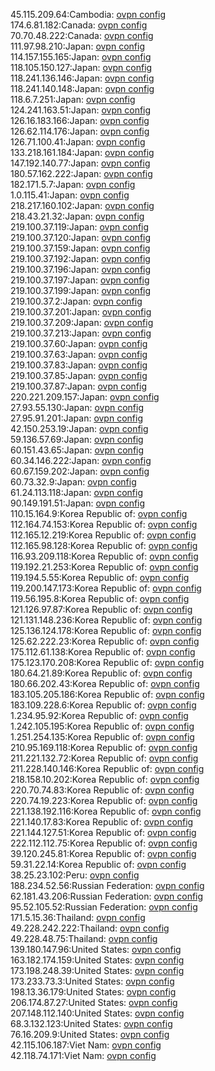 45.115.209.64:Cambodia: [ovpn config](vpn/45_115_209_64.ovpn)  
174.6.81.182:Canada: [ovpn config](vpn/174_6_81_182.ovpn)  
70.70.48.222:Canada: [ovpn config](vpn/70_70_48_222.ovpn)  
111.97.98.210:Japan: [ovpn config](vpn/111_97_98_210.ovpn)  
114.157.155.165:Japan: [ovpn config](vpn/114_157_155_165.ovpn)  
118.105.150.127:Japan: [ovpn config](vpn/118_105_150_127.ovpn)  
118.241.136.146:Japan: [ovpn config](vpn/118_241_136_146.ovpn)  
118.241.140.148:Japan: [ovpn config](vpn/118_241_140_148.ovpn)  
118.6.7.251:Japan: [ovpn config](vpn/118_6_7_251.ovpn)  
124.241.163.51:Japan: [ovpn config](vpn/124_241_163_51.ovpn)  
126.16.183.166:Japan: [ovpn config](vpn/126_16_183_166.ovpn)  
126.62.114.176:Japan: [ovpn config](vpn/126_62_114_176.ovpn)  
126.71.100.41:Japan: [ovpn config](vpn/126_71_100_41.ovpn)  
133.218.161.184:Japan: [ovpn config](vpn/133_218_161_184.ovpn)  
147.192.140.77:Japan: [ovpn config](vpn/147_192_140_77.ovpn)  
180.57.162.222:Japan: [ovpn config](vpn/180_57_162_222.ovpn)  
182.171.5.7:Japan: [ovpn config](vpn/182_171_5_7.ovpn)  
1.0.115.41:Japan: [ovpn config](vpn/1_0_115_41.ovpn)  
218.217.160.102:Japan: [ovpn config](vpn/218_217_160_102.ovpn)  
218.43.21.32:Japan: [ovpn config](vpn/218_43_21_32.ovpn)  
219.100.37.119:Japan: [ovpn config](vpn/219_100_37_119.ovpn)  
219.100.37.120:Japan: [ovpn config](vpn/219_100_37_120.ovpn)  
219.100.37.159:Japan: [ovpn config](vpn/219_100_37_159.ovpn)  
219.100.37.192:Japan: [ovpn config](vpn/219_100_37_192.ovpn)  
219.100.37.196:Japan: [ovpn config](vpn/219_100_37_196.ovpn)  
219.100.37.197:Japan: [ovpn config](vpn/219_100_37_197.ovpn)  
219.100.37.199:Japan: [ovpn config](vpn/219_100_37_199.ovpn)  
219.100.37.2:Japan: [ovpn config](vpn/219_100_37_2.ovpn)  
219.100.37.201:Japan: [ovpn config](vpn/219_100_37_201.ovpn)  
219.100.37.209:Japan: [ovpn config](vpn/219_100_37_209.ovpn)  
219.100.37.213:Japan: [ovpn config](vpn/219_100_37_213.ovpn)  
219.100.37.60:Japan: [ovpn config](vpn/219_100_37_60.ovpn)  
219.100.37.63:Japan: [ovpn config](vpn/219_100_37_63.ovpn)  
219.100.37.83:Japan: [ovpn config](vpn/219_100_37_83.ovpn)  
219.100.37.85:Japan: [ovpn config](vpn/219_100_37_85.ovpn)  
219.100.37.87:Japan: [ovpn config](vpn/219_100_37_87.ovpn)  
220.221.209.157:Japan: [ovpn config](vpn/220_221_209_157.ovpn)  
27.93.55.130:Japan: [ovpn config](vpn/27_93_55_130.ovpn)  
27.95.91.201:Japan: [ovpn config](vpn/27_95_91_201.ovpn)  
42.150.253.19:Japan: [ovpn config](vpn/42_150_253_19.ovpn)  
59.136.57.69:Japan: [ovpn config](vpn/59_136_57_69.ovpn)  
60.151.43.65:Japan: [ovpn config](vpn/60_151_43_65.ovpn)  
60.34.146.222:Japan: [ovpn config](vpn/60_34_146_222.ovpn)  
60.67.159.202:Japan: [ovpn config](vpn/60_67_159_202.ovpn)  
60.73.32.9:Japan: [ovpn config](vpn/60_73_32_9.ovpn)  
61.24.113.118:Japan: [ovpn config](vpn/61_24_113_118.ovpn)  
90.149.191.51:Japan: [ovpn config](vpn/90_149_191_51.ovpn)  
110.15.164.9:Korea Republic of: [ovpn config](vpn/110_15_164_9.ovpn)  
112.164.74.153:Korea Republic of: [ovpn config](vpn/112_164_74_153.ovpn)  
112.165.12.219:Korea Republic of: [ovpn config](vpn/112_165_12_219.ovpn)  
112.165.98.128:Korea Republic of: [ovpn config](vpn/112_165_98_128.ovpn)  
116.93.209.118:Korea Republic of: [ovpn config](vpn/116_93_209_118.ovpn)  
119.192.21.253:Korea Republic of: [ovpn config](vpn/119_192_21_253.ovpn)  
119.194.5.55:Korea Republic of: [ovpn config](vpn/119_194_5_55.ovpn)  
119.200.147.173:Korea Republic of: [ovpn config](vpn/119_200_147_173.ovpn)  
119.56.195.8:Korea Republic of: [ovpn config](vpn/119_56_195_8.ovpn)  
121.126.97.87:Korea Republic of: [ovpn config](vpn/121_126_97_87.ovpn)  
121.131.148.236:Korea Republic of: [ovpn config](vpn/121_131_148_236.ovpn)  
125.136.124.178:Korea Republic of: [ovpn config](vpn/125_136_124_178.ovpn)  
125.62.222.23:Korea Republic of: [ovpn config](vpn/125_62_222_23.ovpn)  
175.112.61.138:Korea Republic of: [ovpn config](vpn/175_112_61_138.ovpn)  
175.123.170.208:Korea Republic of: [ovpn config](vpn/175_123_170_208.ovpn)  
180.64.21.89:Korea Republic of: [ovpn config](vpn/180_64_21_89.ovpn)  
180.66.202.43:Korea Republic of: [ovpn config](vpn/180_66_202_43.ovpn)  
183.105.205.186:Korea Republic of: [ovpn config](vpn/183_105_205_186.ovpn)  
183.109.228.6:Korea Republic of: [ovpn config](vpn/183_109_228_6.ovpn)  
1.234.95.92:Korea Republic of: [ovpn config](vpn/1_234_95_92.ovpn)  
1.242.105.195:Korea Republic of: [ovpn config](vpn/1_242_105_195.ovpn)  
1.251.254.135:Korea Republic of: [ovpn config](vpn/1_251_254_135.ovpn)  
210.95.169.118:Korea Republic of: [ovpn config](vpn/210_95_169_118.ovpn)  
211.221.132.72:Korea Republic of: [ovpn config](vpn/211_221_132_72.ovpn)  
211.228.140.146:Korea Republic of: [ovpn config](vpn/211_228_140_146.ovpn)  
218.158.10.202:Korea Republic of: [ovpn config](vpn/218_158_10_202.ovpn)  
220.70.74.83:Korea Republic of: [ovpn config](vpn/220_70_74_83.ovpn)  
220.74.19.223:Korea Republic of: [ovpn config](vpn/220_74_19_223.ovpn)  
221.138.192.116:Korea Republic of: [ovpn config](vpn/221_138_192_116.ovpn)  
221.140.17.83:Korea Republic of: [ovpn config](vpn/221_140_17_83.ovpn)  
221.144.127.51:Korea Republic of: [ovpn config](vpn/221_144_127_51.ovpn)  
222.112.112.75:Korea Republic of: [ovpn config](vpn/222_112_112_75.ovpn)  
39.120.245.81:Korea Republic of: [ovpn config](vpn/39_120_245_81.ovpn)  
59.31.22.14:Korea Republic of: [ovpn config](vpn/59_31_22_14.ovpn)  
38.25.23.102:Peru: [ovpn config](vpn/38_25_23_102.ovpn)  
188.234.52.56:Russian Federation: [ovpn config](vpn/188_234_52_56.ovpn)  
62.181.43.206:Russian Federation: [ovpn config](vpn/62_181_43_206.ovpn)  
95.52.105.52:Russian Federation: [ovpn config](vpn/95_52_105_52.ovpn)  
171.5.15.36:Thailand: [ovpn config](vpn/171_5_15_36.ovpn)  
49.228.242.222:Thailand: [ovpn config](vpn/49_228_242_222.ovpn)  
49.228.48.75:Thailand: [ovpn config](vpn/49_228_48_75.ovpn)  
139.180.147.96:United States: [ovpn config](vpn/139_180_147_96.ovpn)  
163.182.174.159:United States: [ovpn config](vpn/163_182_174_159.ovpn)  
173.198.248.39:United States: [ovpn config](vpn/173_198_248_39.ovpn)  
173.233.73.3:United States: [ovpn config](vpn/173_233_73_3.ovpn)  
198.13.36.179:United States: [ovpn config](vpn/198_13_36_179.ovpn)  
206.174.87.27:United States: [ovpn config](vpn/206_174_87_27.ovpn)  
207.148.112.140:United States: [ovpn config](vpn/207_148_112_140.ovpn)  
68.3.132.123:United States: [ovpn config](vpn/68_3_132_123.ovpn)  
76.16.209.9:United States: [ovpn config](vpn/76_16_209_9.ovpn)  
42.115.106.187:Viet Nam: [ovpn config](vpn/42_115_106_187.ovpn)  
42.118.74.171:Viet Nam: [ovpn config](vpn/42_118_74_171.ovpn)  
